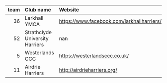 |   team | Club name                       | Website                                    |
|-------:|:--------------------------------|:-------------------------------------------|
|     36 | Larkhall YMCA                   | https://www.facebook.com/larkhallharriers/ |
|     52 | Strathclyde University Harriers | nan                                        |
|      5 | Westerlands CCC                 | https://westerlandsccc.co.uk/              |
|     11 | Airdrie Harriers                | http://airdrieharriers.org/                |